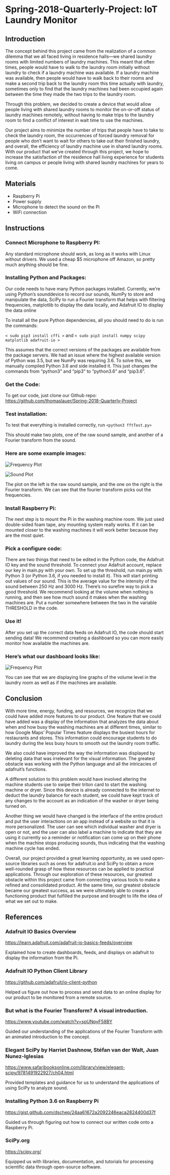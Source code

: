 # Spring-2018-Quarterly-Project: IoT Laundry Monitor

## Introduction

The concept behind this project came from the realization of a common dilemma that we all faced living in residence halls—we shared laundry rooms with limited numbers of laundry machines. This meant that often times, people would have to walk to the laundry room initially without laundry to check if a laundry machine was available. If a laundry machine was available, then people would have to walk back to their rooms and make a second trip back to the laundry room this time actually with laundry, sometimes only to find that the laundry machines had been occupied again between the time they made the two trips to the laundry room.

Through this problem, we decided to create a device that would allow people living with shared laundry rooms to monitor the on-or-off status of laundry machines remotely, without having to make trips to the laundry room to find a conflict of interest in wait time to use the machines.

Our project aims to minimize the number of trips that people have to take to check the laundry room, the occurrences of forced laundry removal for people who don’t want to wait for others to take out their finished laundry, and overall, the efficiency of laundry machine use in shared laundry rooms. With our product that we’ve created through this project, we hope to increase the satisfaction of the residence hall living experience for students living on campus or people living with shared laundry machines for years to come.

## Materials

* Raspberry Pi
* Power supply
* Microphone to detect the sound on the Pi
* WiFi connection

## Instructions

### Connect Microphone to Raspberry PI:

Any standard microphone should work, as long as it works with Linux without drivers. We used a cheap $5 microphone off Amazon, so pretty much anything should be fine. 


### Installing Python and Packages:

Our code needs to have many Python packages installed. Currently, we’re using Python’s sounddevice to record our sounds, NumPy to store and manipulate the data, SciPy to run a Fourier transform that helps with filtering frequencies, matplotlib to display the data locally, and Adafruit IO to display the data online

To install all the pure Python dependencies, all you should need to do is run the commands:

`< sudo pip3 install cffi >` and
`< sudo pip3 install numpy scipy matplotlib adafruit-io >`

This assumes that the correct versions of the packages are available from the package servers. We had an issue where the highest available version of Python was 3.5, but we NumPy was requiring 3.6. To solve this, we manually compiled Python 3.6 and side installed it. This just changes the commands from “python3” and “pip3” to “python3.6” and “pip3.6”. 


### Get the Code:

To get our code, just clone our Github repo:
https://github.com/thomaslauer/Spring-2018-Quarterly-Project



### Test installation:

To test that everything is installed correctly, run `<python3 fftTest.py>`

This should make two plots, one of the raw sound sample, and another of a Fourier transform from the sound.

### Here are some example images:

![Frequency Plot](https://github.com/thomaslauer/Spring-2018-Quarterly-Project/blob/master/screenshots/Frequency%20Plot.png)

![Sound Plot](https://github.com/thomaslauer/Spring-2018-Quarterly-Project/blob/master/screenshots/Sound%20Plot.png)

The plot on the left is the raw sound sample, and the one on the right is the Fourier transform. We can see that the fourier transform picks out the frequencies.

### Install Raspberry Pi:

The next step is to mount the Pi in the washing machine room. We just used double-sided foam tape, any mounting system really works. If it can be mounted closer to the washing machines it will work better because they are the most quiet.

### Pick a configure code:

There are two things that need to be edited in the Python code, the Adafruit IO key and the sound threshold. To connect your Adafruit account, replace our key in main.py with your own. To set up the threshold, run main.py with Python 3 (or Python 3.6, if you needed to install it). This will start printing out values of our sound. This is the average value for the intensity of the sound between 250 Hz and 3000 Hz. There’s no surefire way to pick a good threshold. We recommend looking at the volume when nothing is running, and then see how much sound it makes when the washing machines are. Put a number somewhere between the two in the variable THRESHOLD in the code. 


### Use it!

After you set up the correct data feeds on Adafruit IO, the code should start sending data! We recommend creating a dashboard so you can more easily monitor how available the machines are. 

### Here’s what our dashboard looks like:

![Frequency Plot](https://github.com/thomaslauer/Spring-2018-Quarterly-Project/blob/master/screenshots/Dashboard.png)

You can see that we are displaying line graphs of the volume level in the laundry room as well as if the machines are available.

## Conclusion

With more time, energy, funding, and resources, we recognize that we could have added more features to our product. One feature that we could have added was a display of the information that analyzes the data about when and how busy the washing machines are at different times, similar to how Google Maps’ Popular Times feature displays the busiest hours for restaurants and stores. This information could encourage students to do laundry during the less busy hours to smooth out the laundry room traffic.

We also could have improved the way the information was displayed by deleting data that was irrelevant for the visual information. The greatest obstacle was working with the Python language and all the intricacies of adafruit’s functions.

A different solution to this problem would have involved altering the machine students use to swipe their triton card to start the washing machine or dryer. Since this device is already connected to the internet to deduct the laundry balance for each student, we could have kept track of any changes to the account as an indication of the washer or dryer being turned on.

Another thing we would have changed is the interface of the entire product and put the user interactions on an app instead of a website so that it is more personalized. The user can see which individual washer and dryer is open or not, and the user can also label a machine to indicate that they are using it currently so a reminder or notification can come up on their phone when the machine stops producing sounds, thus indicating that the washing machine cycle has ended.

Overall, our project provided a great learning opportunity, as we used open-source libraries such as ones for adafruit.io and SciPy to obtain a more well-rounded grasp of how these resources can be applied to practical applications. Through our exploration of these resources, our greatest obstacle within this project came from connecting various tools to make a refined and consolidated product. At the same time, our greatest obstacle became our greatest success, as we were ultimately able to create a functioning product that fulfilled the purpose and brought to life the idea of what we set out to make.


## References

### Adafruit IO Basics Overview
https://learn.adafruit.com/adafruit-io-basics-feeds/overview

Explained how to create dashboards, feeds, and displays on adafruit to display the information from the Pi.



### Adafruit IO Python Client Library
https://github.com/adafruit/io-client-python

Helped us figure out how to process and send data to an online display for our product to be monitored from a remote source.



### But what is the Fourier Transform? A visual introduction.
https://www.youtube.com/watch?v=spUNpyF58BY

Guided our understanding of the applications of the Fourier Transform with an animated introduction to the concept.



### Elegant SciPy by Harriet Dashnow, Stéfan van der Walt, Juan Nunez-Iglesias
https://www.safaribooksonline.com/library/view/elegant-scipy/9781491922927/ch04.html

Provided templates and guidance for us to understand the applications of using SciPy to analyze sound.



### Installing Python 3.6 on Raspberry Pi
https://gist.github.com/dschep/24aa61672a2092246eaca2824400d37f

Guided us through figuring out how to connect our written code onto a Raspberry Pi.



### SciPy.org
https://scipy.org/

Equipped us with libraries, documentation, and tutorials for processing scientific data through open-source software.

